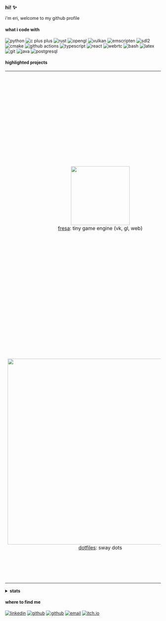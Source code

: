 ### hi! :sparkles:

i'm eri, welcome to my github profile

#### what i code with

<p>
  <img alt="python" src="https://img.shields.io/badge/-python-74b55b?style=pl&logo=python&logoColor=white"/>
  <img alt="c plus plus" src="https://img.shields.io/badge/-c/c++-f2ac49?style=pl&logo=cplusplus&logoColor=white"/>
  <img alt="rust" src="https://img.shields.io/badge/-rust-e38b54?style=pl&logo=rust&logoColor=white"/>
  <img alt="opengl" src="https://img.shields.io/badge/-opengl-5a7ec4?style=pl&logo=opengl&logoColor=white"/>
  <img alt="vulkan" src="https://img.shields.io/badge/-vulkan-f55e47?style=pl&logo=vulkan&logoColor=white"/>
  <img alt="emscripten" src="https://img.shields.io/badge/-emscripten-d577e6?style=pl&logo=webassembly&logoColor=white"/>
  <img alt="sdl2" src="https://img.shields.io/badge/-sdl2-73ccd1?style=pl&logo=pkgsrc&logoColor=white"/>
  <img alt="cmake" src="https://img.shields.io/badge/-cmake-e38b54?style=pl&logo=cmake&logoColor=white"/>
  <img alt="github actions" src="https://img.shields.io/badge/-github actions-83858a?style=pl&logo=githubactions&logoColor=white"/>
  <img alt="typescript" src="https://img.shields.io/badge/-typescript-5a7ec4?style=pl&logo=typescript&logoColor=white"/>
  <img alt="react" src="https://img.shields.io/badge/-react-73ccd1?style=pl&logo=react&logoColor=white"/>
  <img alt="webrtc" src="https://img.shields.io/badge/-webrtc-f55e47?style=pl&logo=webrtc&logoColor=white"/>
  <img alt="bash" src="https://img.shields.io/badge/-bash-d577e6?style=pl&logo=gnubash&logoColor=white"/>
  <img alt="latex" src="https://img.shields.io/badge/-latex-73ccd1?style=pl&logo=latex&logoColor=white"/>
  <img alt="git" src="https://img.shields.io/badge/-git-83858a?style=pl&logo=git&logoColor=white"/>
  <img alt="java" src="https://img.shields.io/badge/-java-e38b54?style=pl&logo=openjdk&logoColor=white"/>
  <img alt="postgresql" src="https://img.shields.io/badge/-postgresql-5a7ec4?style=pl&logo=postgresql&logoColor=white"/>
</p>

#### highlighted projects

| | | |
|:-------------------------:|:-------------------------:|:-------------------------:|
|<img width="190" alt="" src="https://user-images.githubusercontent.com/22449369/145628926-ca734a35-6a0e-4193-872b-4be45b886a48.gif"><br/> [fresa](https://github.com/eerii/fresa): tiny game engine (vk, gl, web) | <img width="800" alt="" src="https://github.com/eerii/eerii/assets/22449369/8b55013b-9ff9-4b5b-8ff0-e4addc161e8b"><br/> [tofu](https://github.com/eerii/tofu): tiny opengl renderer | <img width="200" alt="" src="https://github.com/eerii/eerii/assets/22449369/b30db64d-c9a3-467c-83c9-66eb92c01777"><br/> [remie](https://github.com/eerii/strawbevy-jam): a conversation game |
| <img width="600" alt="" src="https://user-images.githubusercontent.com/22449369/270110644-8437121c-4138-414f-860d-43dc9ab10a85.png"><br/> [dotfiles](https://github.com/eerii/dotfiles): sway dots | <img width="800" alt="" src="https://github.com/eerii/monopoly/assets/22449369/65b8e889-7a65-467b-b6f9-ba69bee4ba52"><br/> [monopoly](https://github.com/eerii/monopoly): cli app in java | <img width="250" alt="" src="https://github.com/eerii/eerii/assets/22449369/fe9ab693-d390-4fb4-947c-61992f36f29b"><br/> [charon](https://github.com/eerii/charon): a traffic management game |

<details>
<summary><b>stats</b></summary>

[![eri's stats](https://github-readme-stats.vercel.app/api?username=eerii&count_private=true&show_icons=true)](https://github.com/eerii)

[![top langs](https://github-readme-stats.vercel.app/api/top-langs/?username=eerii&layout=compact&hide=jupyter%20notebook)](https://github.com/eerii)

</details>

#### where to find me

<p>
  <a href="https://www.linkedin.com/in/josepazosperez" target="_blank"><img alt="linkedin" src="https://img.shields.io/badge/linkedin-eri-5a7ec4?style=pl&logo=linkedin&logoColor=white"/></a>
  <a href="https://github.com/eerii" target="_blank"><img alt="github" src="https://img.shields.io/badge/github-eerii-74b55b?style=pl&logo=github&logoColor=white"/></a>
  <a href="https://gitlab.freedesktop.org/eerii" target="_blank"><img alt="github" src="https://img.shields.io/badge/gitlab-eerii-f2ac49?style=pl&logo=gitlab&logoColor=white"/></a>
  <a href="mailto:eri@inventati.org" target="_blank"><img alt="email" src="https://img.shields.io/badge/email-eri@inventati.org-e38b54?style=pl&logo=gmail&logoColor=white"/></a>
  <a href="https://eerii.itch.io" target="_blank"><img alt="itch.io" src="https://img.shields.io/badge/itch.io-eerii-f55e47?style=pl&logo=itchdotio&logoColor=white"/></a>
</p>
